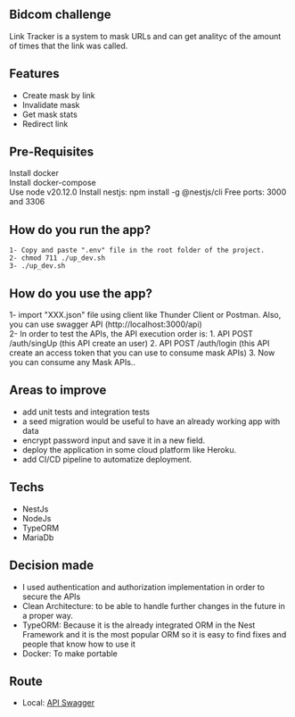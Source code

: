 ## Bidcom challenge
Link Tracker is a system to mask URLs and can get analityc of the amount of times that the link was called.

## Features
- Create mask by link
- Invalidate mask
- Get mask stats
- Redirect link

## Pre-Requisites  
Install docker  
Install docker-compose  
Use node v20.12.0
Install nestjs: npm install -g @nestjs/cli
Free ports: 3000 and 3306   

## How do you run the app?  
``` 
1- Copy and paste ".env" file in the root folder of the project.  
2- chmod 711 ./up_dev.sh
3- ./up_dev.sh
```

## How do you use the app?  
1- import "XXX.json" file using client like Thunder Client or Postman. Also, you can use swagger API (http://localhost:3000/api)  
2- In order to test the APIs, the API execution order is:
    1. API POST /auth/singUp (this API create an user)
    2. API POST /auth/login (this API create an access token that you can use to consume mask APIs)
    3. Now you can consume any Mask APIs..

## Areas to improve
- add unit tests and integration tests 
- a seed migration would be useful to have an already working app with data
- encrypt password input and save it in a new field.
- deploy the application in some cloud platform like Heroku.
- add CI/CD pipeline to automatize deployment.

## Techs
- NestJs
- NodeJs
- TypeORM
- MariaDb

## Decision made
- I used authentication and authorization  implementation in order to secure the APIs
- Clean Architecture: to be able to handle further changes in the future in a proper way.
- TypeORM: Because it is the already integrated ORM in the Nest Framework and it is the most popular ORM so it is easy to find fixes and people that know how to use it
- Docker: To make portable

## Route

- Local: [API Swagger](http://localhost:3000/api)